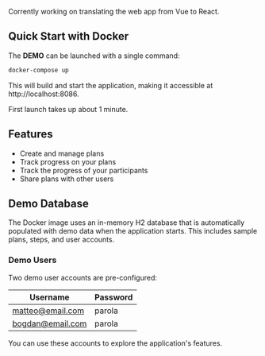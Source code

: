 Corrently working on translating the web app from Vue to React.

## Quick Start with Docker

The **DEMO** can be launched with a single command:

```bash
docker-compose up
```

This will build and start the application, making it accessible at http://localhost:8086.

First launch takes up about 1 minute.

## Features

- Create and manage plans
- Track progress on your plans
- Track the progress of your participants
- Share plans with other users

## Demo Database

The Docker image uses an in-memory H2 database that is automatically populated with demo data when the application
starts. This includes sample plans, steps, and user accounts.

### Demo Users

Two demo user accounts are pre-configured:

| Username         | Password |
|------------------|----------|
| matteo@email.com | parola   |
| bogdan@email.com | parola   |

You can use these accounts to explore the application's features.
